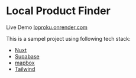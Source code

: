 # Local Product Finder

Live Demo [loproku.onrender.com](https://loproku.onrender.com/)

This is a sampel project using following tech stack:
- [Nuxt](https://nuxtjs.org/)
- [Supabase](https://supabase.com/)
- [mapbox](https://www.mapbox.com/)
- [Tailwind](https://tailwindcss.com/)
